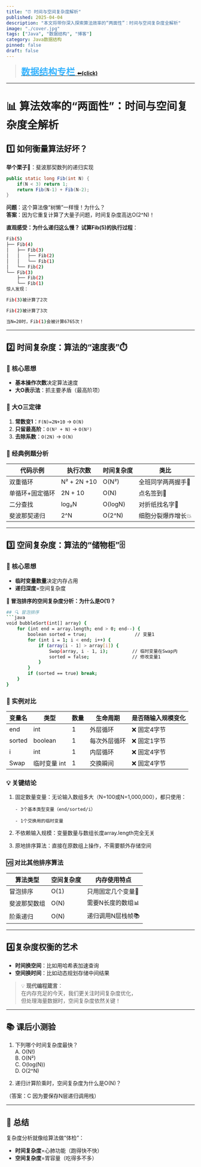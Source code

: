 ```yaml
---
title: "⏰ 时间与空间复杂度解析"
published: 2025-04-04
description: "本文将带你深入探索算法效率的“两面性”：时间与空间复杂度全解析"
image: "./cover.jpg"
tags: ["Java", "数据结构", "博客"]
category: Java数据结构
pinned: false
draft: false
---
```



> **[<font face="STCAIYUN" size =  5 color = #386b44ff>数</font><font face="STCAIYUN" size =  5 color = #386b44ff>据</font><font face="STCAIYUN" size =  5 color = #386b44ff>结</font><font face="STCAIYUN" size =  5 color = #386b44ff>构</font><font face="STCAIYUN" size =  5 color = #386b44ff>专</font><font face="STCAIYUN" size =  5 color = #386b44ff>栏 </font>⬅(click)](http://localhost:4321/archive/?category=Java%E6%95%B0%E6%8D%AE%E7%BB%93%E6%9E%84)**

---

# 📊 算法效率的“两面性”：时间与空间复杂度全解析

## 1️⃣ 如何衡量算法好坏？
**举个栗子🌰**：斐波那契数列的递归实现  
```java
public static long Fib(int N) {
    if(N < 3) return 1;
    return Fib(N-1) + Fib(N-2);
}
```
**问题**：这个算法像“树懒”一样慢！为什么？  
**答案**：因为它重复计算了大量子问题，时间复杂度高达O(2^N)！

**直观感受：为什么递归这么慢？**
**试算Fib(5)的执行过程**：

```bash
Fib(5)
├── Fib(4)
│   ├── Fib(3)
│   │   ├── Fib(2)
│   │   └── Fib(1)
│   └── Fib(2)
└── Fib(3)
    ├── Fib(2)
    └── Fib(1)
惊人发现：

Fib(3)被计算了2次

Fib(2)被计算了3次

当N=20时，Fib(1)会被计算6765次！
```




---

## 2️⃣ 时间复杂度：算法的“速度表”⏱️
### 📌 核心思想
- **基本操作次数**决定算法速度  
- **大O表示法**：抓主要矛盾（最高阶项）  

### 🧮 大O三定律
1. **常数变1**：`F(N)=2N+10` → `O(N)`  
2. **只留最高阶**：`O(N² + N)` → `O(N²)`  
3. **去除系数**：`O(2N)` → `O(N)`  

### 🌟 经典例题分析
| 代码示例 | 执行次数 | 时间复杂度 | 类比 |
|---------|----------|------------|------|
| 双重循环 | N² + 2N +10 | O(N²) | 全班同学两两握手🤝 |
| 单循环+固定循环 | 2N + 10 | O(N) | 点名签到📝 |
| 二分查找 | log₂N | O(logN) | 对折纸找名字📜 |
| 斐波那契递归 | 2^N | O(2^N) | 细胞分裂爆炸增长💥 |

---

## 3️⃣ 空间复杂度：算法的“储物柜”🗄️
### 📌 核心思想
- **临时变量数量**决定内存占用  
- **递归深度**=空间复杂度  

**🧮 冒泡排序的空间复杂度分析：为什么是O(1)？**
```bash
## 🔍 冒泡排序
```java
void bubbleSort(int[] array) {
    for (int end = array.length; end > 0; end--) {
        boolean sorted = true;                  // 变量1
        for (int i = 1; i < end; i++) {
            if (array[i - 1] > array[i]) {
                Swap(array, i - 1, i);         // 临时变量在Swap内
                sorted = false;                // 修改变量1
            }
        }
        if (sorted == true) break;
    }
}
```


### 🧳 实例对比
|变量名|类型 |数量|生命周期 |是否随输入规模变化|
|---------|-------|------|-------------|---------------------------|
|end	|int	|1	|外层循环|	❌ 固定4字节
sorted|	boolean	|1|	每次外层循环	|❌ 固定1字节
i	|int	|1	|内层循环	|❌ 固定4字节
Swap|临时变量	int|	1|	交换瞬间|	❌ 固定4字节

### 💡 关键结论

 1. 固定数量变量：无论输入数组多大（N=100或N=1,000,000），都只使用：

		- 3个基本类型变量（end/sorted/i）
		
		- 1个交换用的临时变量

2. 不依赖输入规模：变量数量与数组长度array.length完全无关

3. 原地排序算法：直接在原数组上操作，不需要额外存储空间

### 🆚 对比其他排序算法
| 算法类型 | 空间复杂度 | 内存使用特点 |  
|----------|------------|--------------|  
| 冒泡排序 | O(1) | 只用固定几个变量🔘 |  
| 斐波那契数组 | O(N) | 需要N长度的数组📊 |  
| 阶乘递归 | O(N) | 递归调用N层栈帧📚 |  

---

## 4️⃣复杂度权衡的艺术
- **时间换空间**：比如用哈希表加速查询  
- **空间换时间**：比如动态规划存储中间结果  

> 💡 **现代编程箴言**：  
> 在内存充足的今天，我们更关注时间复杂度优化，  
> 但处理海量数据时，空间复杂度依然关键！

---

## 📚 课后小测验
1. 下列哪个时间复杂度最快？  
   A. O(N!)  
   B. O(N²)  
   C. O(log(N))  
   D. O(2^N)  

2. 递归计算阶乘时，空间复杂度为什么是O(N)？  

（答案：C 因为要保存N层递归调用栈）  

---

## 🎯 总结
复杂度分析就像给算法做“体检”：  
- **时间复杂度**=心肺功能（跑得快不快）  
- **空间复杂度**=胃容量（吃得多不多）  

